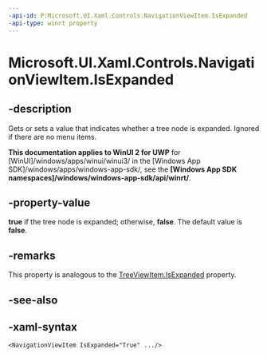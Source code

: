 ```yaml
---
-api-id: P:Microsoft.UI.Xaml.Controls.NavigationViewItem.IsExpanded
-api-type: winrt property
---
```


# Microsoft.UI.Xaml.Controls.NavigationViewItem.IsExpanded

<!--
public bool IsExpanded { get; set; }
-->



## -description

Gets or sets a value that indicates whether a tree node is expanded. Ignored if there are no menu items.



**This documentation applies to WinUI 2 for UWP** for [WinUI]/windows/apps/winui/winui3/ in the [Windows App SDK]/windows/apps/windows-app-sdk/, see the **[Windows App SDK namespaces]/windows/windows-app-sdk/api/winrt/**.

## -property-value

**true** if the tree node is expanded; otherwise, **false**. The default value is **false**.

## -remarks

This property is analogous to the [TreeViewItem.IsExpanded](https://docs.microsoft.com/windows/winui/api/microsoft.UI.Xaml.Controls.TreeViewItem.IsExpanded?view=winui-2.3) property.

## -see-also

## -xaml-syntax

```xaml
<NavigationViewItem IsExpanded="True" .../>

```


